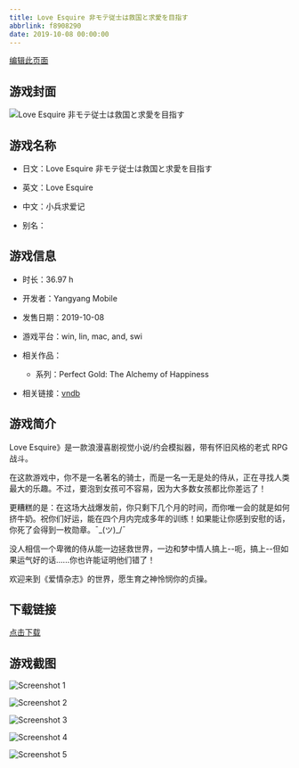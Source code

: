 ```yaml
---
title: Love Esquire 非モテ従士は救国と求愛を目指す
abbrlink: f8908290
date: 2019-10-08 00:00:00
---
```

[编辑此页面](https://github.com/ACG-3/ADV3-source/blob/main/source/_posts/games/Love%20Esquire%20%E9%9D%9E%E3%83%A2%E3%83%86%E5%BE%93%E5%A3%AB%E3%81%AF%E6%95%91%E5%9B%BD%E3%81%A8%E6%B1%82%E6%84%9B%E3%82%92%E7%9B%AE%E6%8C%87%E3%81%99.md)

## 游戏封面

![Love Esquire 非モテ従士は救国と求愛を目指す](https%3A//pan.timero.xyz/onedrive/img_lib_001/Love%20Esquire%20%E9%9D%9E%E3%83%A2%E3%83%86%E5%BE%93%E5%A3%AB%E3%81%AF%E6%95%91%E5%9B%BD%E3%81%A8%E6%B1%82%E6%84%9B%E3%82%92%E7%9B%AE%E6%8C%87%E3%81%99_cover.avif)


## 游戏名称

- 日文：Love Esquire 非モテ従士は救国と求愛を目指す
- 英文：Love Esquire
- 中文：小兵求爱记

- 别名：


## 游戏信息

- 时长：36.97 h
- 开发者：Yangyang Mobile
- 发售日期：2019-10-08
- 游戏平台：win, lin, mac, and, swi
- 相关作品：
   - 系列：Perfect Gold: The Alchemy of Happiness

- 相关链接：[vndb](https://vndb.org/v24315)


## 游戏简介

Love Esquire》是一款浪漫喜剧视觉小说/约会模拟器，带有怀旧风格的老式 RPG 战斗。

在这款游戏中，你不是一名著名的骑士，而是一名一无是处的侍从，正在寻找人类最大的乐趣。不过，要泡到女孩可不容易，因为大多数女孩都比你差远了！

更糟糕的是：在这场大战爆发前，你只剩下几个月的时间，而你唯一会的就是如何挤牛奶。祝你们好运，能在四个月内完成多年的训练！如果能让你感到安慰的话，你死了会得到一枚勋章。¯\_(ツ)_/¯

没人相信一个卑微的侍从能一边拯救世界，一边和梦中情人搞上--呃，搞上--但如果运气好的话......你也许能证明他们错了！

欢迎来到《爱情杂志》的世界，愿生育之神怜悯你的贞操。




## 下载链接

[点击下载](https://pan.timero.xyz/onedrive/adv_lib_001/Love%20Esquire%20%E9%9D%9E%E3%83%A2%E3%83%86%E5%BE%93%E5%A3%AB%E3%81%AF%E6%95%91%E5%9B%BD%E3%81%A8%E6%B1%82%E6%84%9B%E3%82%92%E7%9B%AE%E6%8C%87%E3%81%99)


## 游戏截图


![Screenshot 1](https%3A//pan.timero.xyz/onedrive/img_lib_001/Love%20Esquire%20%E9%9D%9E%E3%83%A2%E3%83%86%E5%BE%93%E5%A3%AB%E3%81%AF%E6%95%91%E5%9B%BD%E3%81%A8%E6%B1%82%E6%84%9B%E3%82%92%E7%9B%AE%E6%8C%87%E3%81%99_Screenshot_1.avif)

![Screenshot 2](https%3A//pan.timero.xyz/onedrive/img_lib_001/Love%20Esquire%20%E9%9D%9E%E3%83%A2%E3%83%86%E5%BE%93%E5%A3%AB%E3%81%AF%E6%95%91%E5%9B%BD%E3%81%A8%E6%B1%82%E6%84%9B%E3%82%92%E7%9B%AE%E6%8C%87%E3%81%99_Screenshot_2.avif)

![Screenshot 3](https%3A//pan.timero.xyz/onedrive/img_lib_001/Love%20Esquire%20%E9%9D%9E%E3%83%A2%E3%83%86%E5%BE%93%E5%A3%AB%E3%81%AF%E6%95%91%E5%9B%BD%E3%81%A8%E6%B1%82%E6%84%9B%E3%82%92%E7%9B%AE%E6%8C%87%E3%81%99_Screenshot_3.avif)

![Screenshot 4](https%3A//pan.timero.xyz/onedrive/img_lib_001/Love%20Esquire%20%E9%9D%9E%E3%83%A2%E3%83%86%E5%BE%93%E5%A3%AB%E3%81%AF%E6%95%91%E5%9B%BD%E3%81%A8%E6%B1%82%E6%84%9B%E3%82%92%E7%9B%AE%E6%8C%87%E3%81%99_Screenshot_4.avif)

![Screenshot 5](https%3A//pan.timero.xyz/onedrive/img_lib_001/Love%20Esquire%20%E9%9D%9E%E3%83%A2%E3%83%86%E5%BE%93%E5%A3%AB%E3%81%AF%E6%95%91%E5%9B%BD%E3%81%A8%E6%B1%82%E6%84%9B%E3%82%92%E7%9B%AE%E6%8C%87%E3%81%99_Screenshot_5.avif)

